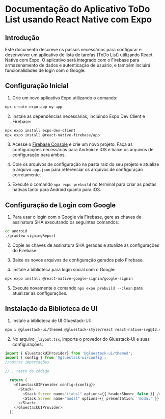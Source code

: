 # Documentação do Aplicativo ToDo List usando React Native com Expo

## Introdução

Este documento descreve os passos necessários para configurar e desenvolver um
aplicativo de lista de tarefas (ToDo List) utilizando React Native com Expo. O
aplicativo será integrado com o Firebase para armazenamento de dados e
autenticação de usuário, e também incluirá funcionalidades de login com o
Google.

## Configuração Inicial

1. Crie um novo aplicativo Expo utilizando o comando:

```bash
npx create-expo-app my-app
```

2. Instale as dependências necessárias, incluindo Expo Dev Client e Firebase:

```bash
npx expo install expo-dev-client
npx expo install @react-native-firebase/app
```

3. Acesse o [Firebase Console](https://console.firebase.google.com/) e crie um
   novo projeto. Faça as configurações necessárias para Android e iOS e baixe os
   arquivos de configuração para ambos.

4. Cole os arquivos de configuração na pasta raiz do seu projeto e atualize o
   arquivo `app.json` para referenciar os arquivos de configuração corretamente.

5. Execute o comando `npx expo prebuild` no terminal para criar as pastas
   nativas tanto para Android quanto para iOS.

## Configuração de Login com Google

1. Para usar o login com o Google via Firebase, gere as chaves de assinatura SHA
   executando os seguintes comandos:

```bash
cd android
./gradlew signingReport
```

2. Copie as chaves de assinatura SHA geradas e atualize as configurações do
   Firebase.

3. Baixe os novos arquivos de configuração gerados pelo Firebase.

4. Instale a biblioteca para login social com o Google:

```bash
npx expo install @react-native-google-signin/google-signin
```

5. Execute novamente o comando `npx expo prebuild --clean` para atualizar as
   configurações.

## Instalação da Biblioteca de UI

1. Instale a biblioteca de UI Gluestack-UI:

```bash
npm i @gluestack-ui/themed @gluestack-style/react react-native-svg@13.4.0 @gluestack-ui/config@latest
```

2. No arquivo `_layout.tsx`, importe o provedor do Gluestack-UI e suas
   configurações:

```typescript
import { GluestackUIProvider} from '@gluestack-ui/themed';
import { config } from '@gluestack-ui/config';
//outras importações

//.. resto do código

  return (
    <GluestackUIProvider config={config}>
      <Stack>
        <Stack.Screen name="(tabs)" options={{ headerShown: false }} />
        <Stack.Screen name="modal" options={{ presentation: 'modal' }} />
      </Stack>
    </GluestackUIProvider>
  );
```
